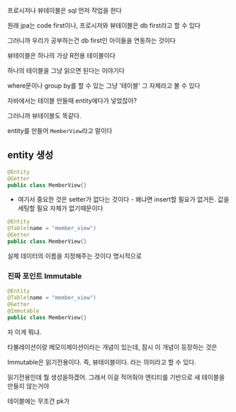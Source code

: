 프로시저나 뷰테이블은 sql 먼저 작업을 한다

원래 jpa는 code first이나, 프로시저와 뷰테이블은 db first라고 할 수 있다

그러니까 우리가 공부하는건 db first인 아이들을 연동하는 것이다


뷰테이블은 하나의 가상 R전용 테이블이다

하나의 테이블을 그냥 읽으면 된다는 이야기다

where문이나 group by를 할 수 있는 그냥 '테이블' 그 자체라고 볼 수 있다


자바에서는 테이블 만들때 entity에다가 넣었잖아?

그러니까 뷰테이블도 똑같다.

entity를 만들어 `MemberView`라고 말이다


## entity 생성

```java
@Entity
@Getter
public class MemberView{}
```

- 여기서 중요한 것은 setter가 없다는 것이다 - 왜냐면 insert할 필요가 없거든. 값을 세팅할 필요 자체가 없기때문이다

```java
@Entity
@Table(name = "member_view")
@Getter
public class MemberView{}
```

실제 데이터의 이름을 지정해주는 것이다 명시적으로


### 진짜 포인트 Immutable

```java
@Entity
@Table(name = "member_view")
@Getter
@Immutable
public class MemberView{}
```

자 이게 뭐냐. 

타불레이션이랑 메모이제이션이라는 개념이 있는데,  잠시 이 개념이 등장하는 것은

Immutable은 읽기전용이다. 즉, 뷰테이블이다. 라는 의미라고 할 수 있다.

읽기전용인데 뭘 생성을하겠어. 그래서 이걸 적어줘야 엔티티를 기반으로 새 테이블을 만들지 않는거야


테이블에는 무조건 pk가 
